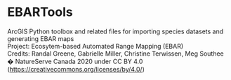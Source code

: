 # EBARTools
ArcGIS Python toolbox and related files for importing species datasets and generating EBAR maps<br>
Project: Ecosytem-based Automated Range Mapping (EBAR)<br>
Credits: Randal Greene, Gabrielle Miller, Christine Terwissen, Meg Southee<br>
� NatureServe Canada 2020 under CC BY 4.0 (https://creativecommons.org/licenses/by/4.0/)